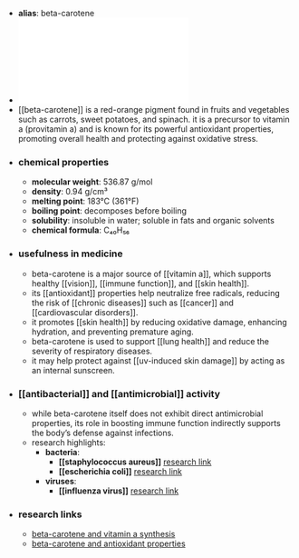 - **alias**: beta-carotene
- ![Beta-Carotene.pdf](../assets/Beta-Carotene_1719303309556_0.pdf)
- [[beta-carotene]] is a red-orange pigment found in fruits and vegetables such as carrots, sweet potatoes, and spinach. it is a precursor to vitamin a (provitamin a) and is known for its powerful antioxidant properties, promoting overall health and protecting against oxidative stress.
- ### chemical properties
	- **molecular weight**: 536.87 g/mol
	- **density**: 0.94 g/cm³
	- **melting point**: 183°C (361°F)
	- **boiling point**: decomposes before boiling
	- **solubility**: insoluble in water; soluble in fats and organic solvents
	- **chemical formula**: C₄₀H₅₆
- ### usefulness in medicine
	- beta-carotene is a major source of [[vitamin a]], which supports healthy [[vision]], [[immune function]], and [[skin health]].
	- its [[antioxidant]] properties help neutralize free radicals, reducing the risk of [[chronic diseases]] such as [[cancer]] and [[cardiovascular disorders]].
	- it promotes [[skin health]] by reducing oxidative damage, enhancing hydration, and preventing premature aging.
	- beta-carotene is used to support [[lung health]] and reduce the severity of respiratory diseases.
	- it may help protect against [[uv-induced skin damage]] by acting as an internal sunscreen.
- ### [[antibacterial]] and [[antimicrobial]] activity
	- while beta-carotene itself does not exhibit direct antimicrobial properties, its role in boosting immune function indirectly supports the body’s defense against infections.
	- research highlights:
		- **bacteria**:
			- **[[staphylococcus aureus]]** [research link](https://scholar.google.com/scholar?q=Staphylococcus+aureus+beta-carotene)
			- **[[escherichia coli]]** [research link](https://scholar.google.com/scholar?q=Escherichia+coli+beta-carotene)
		- **viruses**:
			- **[[influenza virus]]** [research link](https://scholar.google.com/scholar?q=influenza+virus+beta-carotene)
- ### research links
	- [beta-carotene and vitamin a synthesis](https://scholar.google.com/scholar?q=beta-carotene+vitamin+a+synthesis)
	- [beta-carotene and antioxidant properties](https://scholar.google.com/scholar?q=beta-carotene+antioxidant+properties)